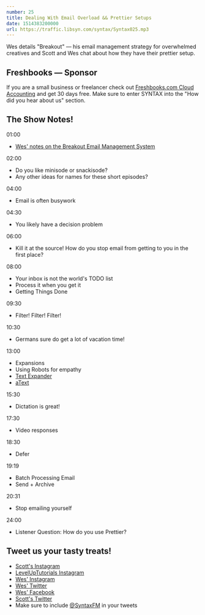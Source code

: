 ```yaml
---
number: 25
title: Dealing With Email Overload && Prettier Setups
date: 1514383200000
url: https://traffic.libsyn.com/syntax/Syntax025.mp3
---
```


Wes details "Breakout" — his email management strategy for overwhelmed creatives and Scott and Wes chat about how they have their prettier setup.

## Freshbooks — Sponsor

If you are a small business or freelancer check out [Freshbooks.com Cloud Accounting](https://freshbooks.com/syntax) and get 30 days free. Make sure to enter SYNTAX into the "How did you hear about us" section.


## The Show Notes!

01:00

* [Wes' notes on the Breakout Email Management System](http://wesbos.com/breakout-email/)

02:00

* Do you like minisode or snackisode?
* Any other ideas for names for these short episodes?

04:00

* Email is often busywork

04:30

* You likely have a decision problem

06:00

* Kill it at the source! How do you stop email from getting to you in the first place?

08:00

* Your inbox is not the world's TODO list
* Process it when you get it
* Getting Things Done

09:30

* Filter! Filter! Filter!

10:30

* Germans sure do get a lot of vacation time!

13:00

* Expansions
* Using Robots for empathy
* [Text Expander](https://smilesoftware.com/textexpander)
* [aText](https://www.trankynam.com/atext/)

15:30

* Dictation is great!

17:30

* Video responses

18:30

* Defer

19:19

* Batch Processing Email
* Send + Archive

20:31

* Stop emailing yourself

24:00

* Listener Question: How do you use Prettier?

## Tweet us your tasty treats!
* [Scott's Instagram](https://www.instagram.com/stolinski/)
* [LevelUpTutorials Instagram](https://www.instagram.com/LevelUpTutorials/)
* [Wes' Instagram](https://www.instagram.com/wesbos/)
* [Wes' Twitter](https://twitter.com/wesbos)
* [Wes' Facebook](https://www.facebook.com/wesbos.developer)
* [Scott's Twitter](https://twitter.com/stolinski)
* Make sure to include [@SyntaxFM](https://twitter.com/SyntaxFM) in your tweets
